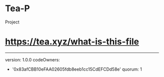 # Tea-P
Project
# https://tea.xyz/what-is-this-file
---
version: 1.0.0
codeOwners:
  - '0x83afCBB10eFAA02605fdb8eeb1cc15CdEFCDd58e'
quorum: 1
